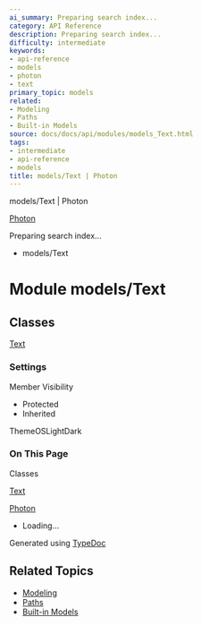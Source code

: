 ```yaml
---
ai_summary: Preparing search index...
category: API Reference
description: Preparing search index...
difficulty: intermediate
keywords:
- api-reference
- models
- photon
- text
primary_topic: models
related:
- Modeling
- Paths
- Built-in Models
source: docs/docs/api/modules/models_Text.html
tags:
- intermediate
- api-reference
- models
title: models/Text | Photon
---
```

models/Text | Photon

[Photon](../index.md)




Preparing search index...

* models/Text

# Module models/Text

## Classes

[Text](../classes/models_Text.Text.md)

### Settings

Member Visibility

* Protected
* Inherited

ThemeOSLightDark

### On This Page

Classes

[Text](#text)

[Photon](../index.md)

* Loading...

Generated using [TypeDoc](https://typedoc.org/)

## Related Topics

- [Modeling](../index.md)
- [Paths](../index.md)
- [Built-in Models](../index.md)
